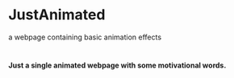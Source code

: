 # JustAnimated
a webpage containing basic animation effects
#
#### Just a single animated webpage with some motivational words.



